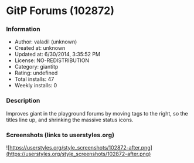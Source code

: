 # GitP Forums (102872)

### Information
- Author: valadil (unknown)
- Created at: unknown
- Updated at: 6/30/2014, 3:35:52 PM
- License: NO-REDISTRIBUTION
- Category: giantitp
- Rating: undefined
- Total installs: 47
- Weekly installs: 0


### Description
Improves giant in the playground forums by moving tags to the right, so the titles line up, and shrinking the massive status icons.


### Screenshots (links to userstyles.org)
![https://userstyles.org/style_screenshots/102872-after.png](https://userstyles.org/style_screenshots/102872-after.png)


